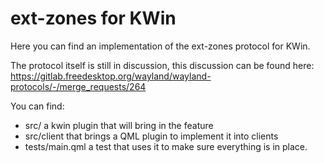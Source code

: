# ext-zones for KWin

Here you can find an implementation of the ext-zones protocol for KWin.

The protocol itself is still in discussion, this discussion can be found here:
https://gitlab.freedesktop.org/wayland/wayland-protocols/-/merge_requests/264

You can find:
- src/ a kwin plugin that will bring in the feature
- src/client that brings a QML plugin to implement it into clients
- tests/main.qml a test that uses it to make sure everything is in place.

